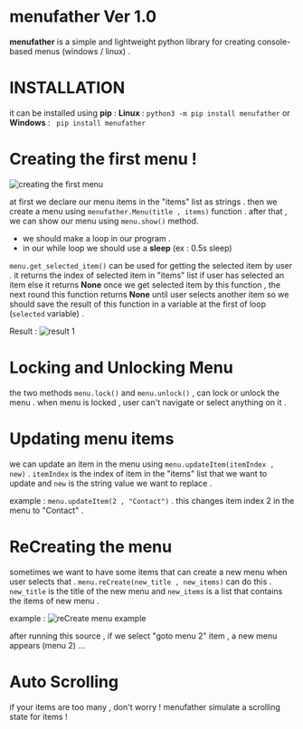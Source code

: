 # menufather Ver 1.0
**menufather** is a simple and lightweight python library for creating console-based menus (windows / linux) . 

# INSTALLATION
it can be installed using **pip** :
**Linux** : ```python3 -m pip install menufather```
or **Windows** : ``` pip install menufather```


# Creating the first menu !
![creating the first menu](https://github.com/mrpythonblog/menufather/raw/main/Pictures/source1.png)

at first we declare our menu items in the "items" list as strings . 
then we create a menu using ```menufather.Menu(title , items)``` function . after that , we can show our menu using ```menu.show()``` method. 
* we should make a loop in our program .
* in our while loop we should use a **sleep** (ex : 0.5s sleep)


```menu.get_selected_item()``` can be used for getting the selected item by user . it returns the index of selected item in "items" list if user has selected an item else it returns **None** 
once we get selected item by this function , the next round this function returns **None** until user selects another item so we should save the result of this function in a variable at the first of loop (```selected``` variable) .

Result : 
![result 1](https://github.com/mrpythonblog/menufather/raw/main/Pictures/result1.png)

# Locking and Unlocking Menu
the two methods ```menu.lock()``` and ```menu.unlock()``` , can lock or unlock the menu . when menu is locked , user can't navigate or select anything on it .

# Updating menu items
we can update an item in the menu using ```menu.updateItem(itemIndex , new)``` . ```itemIndex``` is the index of item in the "items" list that we want to update and ```new``` is the string value we want to replace .

example : ```menu.updateItem(2 , "Contact")```  . this changes item index 2 in the menu to "Contact" .

# ReCreating the menu
sometimes we want to have some items that can create a new menu when user selects that . ```menu.reCreate(new_title , new_items)``` can do this . ```new_title``` is the title of the new menu and ```new_items``` is a list that contains the items of new menu . 

example : 
![reCreate menu example](https://github.com/mrpythonblog/menufather/raw/main/Pictures/source2.png)

after running this source , if we select "goto menu 2" item , a new menu appears (menu 2) ...


# Auto Scrolling  
if your items are too many , don't worry ! menufather simulate a scrolling state for items !




‍




